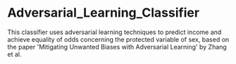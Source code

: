 # Adversarial_Learning_Classifier
This classifier uses adversarial learning techniques to predict income and achieve equality of odds concerning the protected variable of sex, based on the paper 'Mitigating Unwanted Biases with Adversarial Learning' by Zhang et al.
